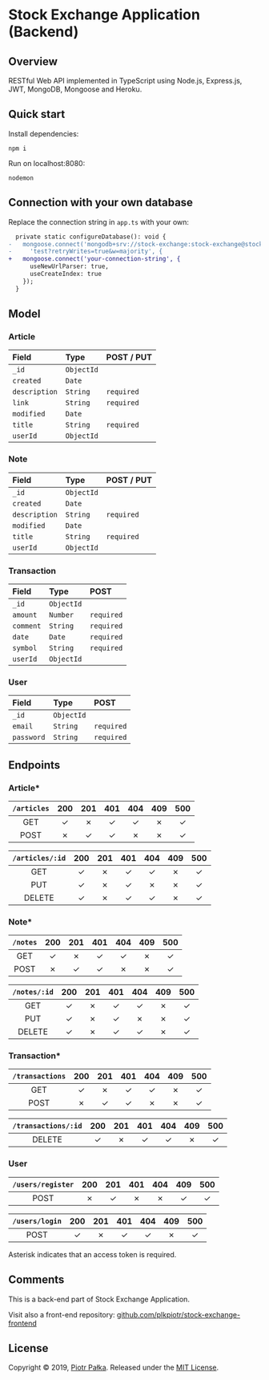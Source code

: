 # Stock Exchange Application (Backend)

## Overview

RESTful Web API implemented in TypeScript using Node.js, Express.js, JWT, MongoDB, Mongoose and Heroku.

## Quick start
Install dependencies:
```
npm i
```
Run on localhost:8080:
```
nodemon
```

## Connection with your own database
Replace the connection string in `app.ts` with your own:
```diff
  private static configureDatabase(): void {
-   mongoose.connect('mongodb+srv://stock-exchange:stock-exchange@stock-exchange-btfeh.mongodb.net/' +
-     'test?retryWrites=true&w=majority', {
+   mongoose.connect('your-connection-string', {
      useNewUrlParser: true,
      useCreateIndex: true
    });
  }
```

## Model

### Article

|Field|Type|POST / PUT|
|:----|:----|:----|
|`_id`|`ObjectId`| |
|`created`|`Date`| |
|`description`|`String`|`required`|
|`link`|`String`|`required`|
|`modified`|`Date`| |
|`title`|`String`|`required`|
|`userId`|`ObjectId`| |

### Note

|Field|Type|POST / PUT|
|:----|:----|:----|
|`_id`|`ObjectId`| |
|`created`|`Date`| |
|`description`|`String`|`required`|
|`modified`|`Date`| |
|`title`|`String`|`required`|
|`userId`|`ObjectId`| |

### Transaction

|Field|Type|POST|
|:----|:----|:----|
|`_id`|`ObjectId`| |
|`amount`|`Number`|`required`|
|`comment`|`String`|`required`|
|`date`|`Date`|`required`|
|`symbol`|`String`|`required`|
|`userId`|`ObjectId`| |

### User

|Field|Type|POST|
|:----|:----|:----|
|`_id`|`ObjectId`| |
|`email`|`String`|`required`|
|`password`|`String`|`required`|

## Endpoints

### Article*

|`/articles`|200|201|401|404|409|500|
|:----:|:----:|:----:|:----:|:----:|:----:|:----:|
|GET|&check;|&cross;|&check;|&check;|&cross;|&check;|
|POST|&cross;|&check;|&check;|&cross;|&cross;|&check;|

|`/articles/:id`|200|201|401|404|409|500|
|:----:|:----:|:----:|:----:|:----:|:----:|:----:|
|GET|&check;|&cross;|&check;|&check;|&cross;|&check;|
|PUT|&check;|&cross;|&check;|&cross;|&cross;|&check;|
|DELETE|&check;|&cross;|&check;|&check;|&cross;|&check;|

### Note*

|`/notes`|200|201|401|404|409|500|
|:----:|:----:|:----:|:----:|:----:|:----:|:----:|
|GET|&check;|&cross;|&check;|&check;|&cross;|&check;|
|POST|&cross;|&check;|&check;|&cross;|&cross;|&check;|

|`/notes/:id`|200|201|401|404|409|500|
|:----:|:----:|:----:|:----:|:----:|:----:|:----:|
|GET|&check;|&cross;|&check;|&check;|&cross;|&check;|
|PUT|&check;|&cross;|&check;|&cross;|&cross;|&check;|
|DELETE|&check;|&cross;|&check;|&check;|&cross;|&check;|

### Transaction*

|`/transactions`|200|201|401|404|409|500|
|:----:|:----:|:----:|:----:|:----:|:----:|:----:|
|GET|&check;|&cross;|&check;|&check;|&cross;|&check;|
|POST|&cross;|&check;|&check;|&cross;|&cross;|&check;|

|`/transactions/:id`|200|201|401|404|409|500|
|:----:|:----:|:----:|:----:|:----:|:----:|:----:|
|DELETE|&check;|&cross;|&check;|&check;|&cross;|&check;|

### User

|`/users/register`|200|201|401|404|409|500|
|:----:|:----:|:----:|:----:|:----:|:----:|:----:|
|POST|&cross;|&check;|&cross;|&cross;|&check;|&check;|

|`/users/login`|200|201|401|404|409|500|
|:----:|:----:|:----:|:----:|:----:|:----:|:----:|
|POST|&check;|&cross;|&check;|&check;|&cross;|&check;|

Asterisk indicates that an access token is required.

## Comments
This is a back-end part of Stock Exchange Application.

Visit also a front-end repository: [github.com/plkpiotr/stock-exchange-frontend](https://github.com/plkpiotr/stock-exchange-frontend)

## License
Copyright © 2019, [Piotr Pałka](https://github.com/plkpiotr). Released under the [MIT License](LICENSE).
